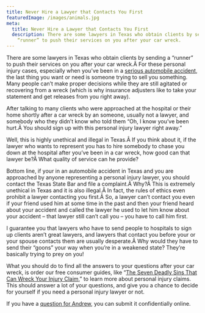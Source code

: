 ```yaml
---
title: Never Hire a Lawyer that Contacts You First
featuredImage: /images/animals.jpg
meta:
  title: Never Hire a Lawyer that Contacts You First
  description: There are some lawyers in Texas who obtain clients by sending a
    “runner” to push their services on you after your car wreck.
---
```

<!--StartFragment-->

There are some lawyers in Texas who obtain clients by sending a “runner” to push their services on you after your car wreck.Â For these personal injury cases, especially when you’ve been in a [serious automobile accident](https://www.austinaccidentlawyer.com/personal-injury-services/serious-personal-injury/ "Austin Serious Personal Injury Attorney"), the last thing you want or need is someone trying to sell you something. Many people can’t make proper decisions while they are still agitated or recovering from a wreck (which is why insurance adjusters like to take your statement and get releases from you right away).

After talking to many clients who were approached at the hospital or their home shortly after a car wreck by an someone, usually not a lawyer, and somebody who they didn’t know who told them “Oh, I know you’ve been hurt.Â You should sign up with this personal injury lawyer right away.”

Well, this is highly unethical and illegal in Texas.Â If you think about it, if the lawyer who wants to represent you has to hire somebody to chase you down at the hospital after you’ve been in a car wreck, how good can that lawyer be?Â What quality of service can he provide?

Bottom line, if your in an automobile accident in Texas and you are approached by anyone representing a personal injury lawyer, you should contact the Texas State Bar and file a complaint.Â Why?Â This is extremely unethical in Texas and it is also illegal.Â In fact, the rules of ethics even prohibit a lawyer contacting you first.Â So, a lawyer can’t contact you even if your friend used him at some time in the past and then your friend heard about your accident and called the lawyer he used to let him know about your accident – that lawyer still can’t call you – you have to call him first.

I guarantee you that lawyers who have to send people to hospitals to sign up clients aren’t great lawyers, and lawyers that contact you before your or your spouse contacts them are usually desperate.Â Why would they have to send their “goons” your way when you’re in a weakened state? They’re basically trying to prey on you!

What you should do to find all the answers to your questions after your car wreck, is order our free consumer guides, like “[The Seven Deadly Sins That Can Wreck Your Injury Claim](https://www.austinaccidentlawyer.com/about-us/free-texas-accident-report/ "Free Texas Accident Report"),” to learn more about personal injury claims. This should answer a lot of your questions, and give you a chance to decide for yourself if you need a personal injury lawyer or not.

If you have a [question for Andrew](https://www.austinaccidentlawyer.com/about-us/contact-us/), you can submit it confidentially online.

<!--EndFragment-->
